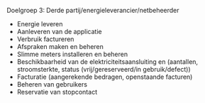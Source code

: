 Doelgroep 3: Derde partij/energieleverancier/netbeheerder 

- Energie leveren​
- Aanleveren van de applicatie​
- Verbruik factureren​
- Afspraken maken en beheren​
- Slimme meters installeren en beheren​
- Beschikbaarheid van de elektriciteitsaansluiting en (aantallen, stroomsterkte, status (vrij/gereserveerd/in gebruik/defect)) 
- Facturatie (aangerekende bedragen, openstaande facturen) 
- Beheren van gebruikers 
- Reservatie van stopcontact 
